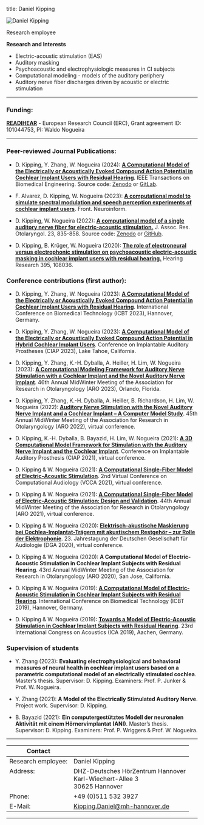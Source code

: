title: Daniel Kipping 

![Daniel Kipping](Alrutz.jpg)

Research employee	

**Research and Interests**

* Electric-acoustic stimulation (EAS)
* Auditory masking
* Psychoacoustic and electrophysiologic measures in CI subjects
* Computational modeling - models of the auditory periphery
* Auditory nerve fiber discharges driven by acoustic or electric stimulation


---
### Funding:

[**READIHEAR**](https://doi.org/10.3030/101044753) - European Research Council (ERC), Grant agreement ID: 101044753, PI: Waldo Nogueira

---
    
### Peer-reviewed Journal Publications:

- D. Kipping, Y. Zhang, W. Nogueira (2024): **[A Computational Model of the Electrically or Acoustically Evoked Compound Action Potential in Cochlear Implant Users with Residual Hearing](https://doi.org/10.1109/tbme.2024.3410686)**. IEEE Transactions on Biomedical Engineering. Source code: [Zenodo](https://zenodo.org/records/10619893) or [GitLab](https://gitlab.gwdg.de/apg/eas-cap-model-2024).

- F. Alvarez, D. Kipping, W. Nogueira (2023): **[A computational model to simulate spectral modulation and speech perception experiments of cochlear implant users]( https://doi.org/10.3389/fninf.2023.934472)**. Front. Neuroinform.

- D. Kipping, W. Nogueira (2022): **[A computational model of a single auditory nerve fiber for electric-acoustic stimulation.](https://doi.org/10.1007/s10162-022-00870-2)** J. Assoc. Res. Otolaryngol. 23, 835-858. Source code: [Zenodo](https://doi.org/10.5281/zenodo.5467990) or [GitHub](https://github.com/APGDHZ/Single-fiber-EAS-model/releases/tag/v1.0.2).

- D. Kipping, B. Krüger, W. Nogueira (2020): **[The role of electroneural versus electrophonic stimulation on psychoacoustic electric-acoustic masking in cochlear implant users with residual hearing.](https://www.sciencedirect.com/science/article/pii/S0378595520303075?via%3Dihub)** Hearing Research 395, 108036.


### Conference contributions (first author):

- D. Kipping, Y. Zhang, W. Nogueira (2023): [**A Computational Model of the Electrically or Acoustically Evoked Compound Action Potential in Cochlear Implant Users with Residual Hearing**](https://www.researchgate.net/publication/378174466_A_Computational_Model_of_the_Electrically_or_Acoustically_Evoked_Compound_Action_Potential_in_Cochlear_Implant_Users_with_Residual_Hearing). International
Conference on Biomedical Technology (ICBT 2023), Hannover, Germany.

- D. Kipping, Y. Zhang, W. Nogueira (2023): [**A Computational Model of the Electrically or Acoustically Evoked Compound Action Potential in Hybrid Cochlear Implant Users**](https://www.researchgate.net/publication/372561732_A_Computational_Model_of_the_Electrically_or_Acoustically_Evoked_Compound_Action_Potential_in_Hybrid_Cochlear_Implant_Users). Conference on Implantable Auditory Prostheses (CIAP 2023), Lake Tahoe, California.

- D. Kipping, Y. Zhang, K.-H. Dyballa, A. Heiller, H. Lim, W. Nogueira (2023): [**A Computational Modeling Framework for Auditory Nerve Stimulation with a Cochlear Implant and the Novel Auditory Nerve Implant**](https://www.researchgate.net/publication/368667602_A_Computational_Modeling_Framework_for_Auditory_Nerve_Stimulation_with_a_Cochlear_Implant_and_the_Novel_Auditory_Nerve_Implant). 46th Annual MidWinter Meeting of the Association for Research in Otolaryngology (ARO 2023), Orlando, Florida.

- D. Kipping, Y. Zhang, K.-H. Dyballa, A. Heiller, B. Richardson, H. Lim, W. Nogueira (2022): [**Auditory Nerve Stimulation with the Novel Auditory Nerve Implant and a Cochlear Implant – A Computer Model Study**](https://www.researchgate.net/publication/358353160_Auditory_Nerve_Stimulation_with_the_Novel_Auditory_Nerve_Implant_and_a_Cochlear_Implant_-_A_Computer_Model_Study). 45th Annual MidWinter Meeting of the Association for Research in Otolaryngology (ARO 2022), virtual conference.

- D. Kipping, K.-H. Dyballa, B. Bayazid, H. Lim, W. Nogueira (2021): [**A 3D Computational Model Framework for Stimulation with the Auditory Nerve Implant and the Cochlear Implant**](https://www.researchgate.net/publication/366095708_A_3D_Computational_Model_Framework_for_Stimulation_with_the_Auditory_Nerve_Implant_and_the_Cochlear_Implant). Conference on Implantable Auditory Prosthesis (CIAP 2021), virtual conference.

- D. Kipping & W. Nogueira (2021): [**A Computational Single-Fiber Model of Electric-Acoustic Stimulation**](https://www.researchgate.net/publication/366096060_A_Computational_Single-Fiber_Model_of_Electric-Acoustic_Stimulation). 2nd Virtual Conference on Computational Audiology (VCCA 2021), virtual conference.

- D. Kipping & W. Nogueira (2021): [**A Computational Single-Fiber Model of Electric-Acoustic Stimulation: Design and Validation**](https://www.researchgate.net/publication/366096023_A_Computational_Single-Fiber_Model_of_Electric-Acoustic_Stimulation_Design_and_Validation). 44th Annual MidWinter Meeting of the Association for Research
in Otolaryngology (ARO 2021), virtual conference.

- D. Kipping & W. Nogueira (2020): [**Elektrisch-akustische Maskierung bei Cochlea-Implantat-Trägern mit akustischem Restgehör – zur Rolle der Elektrophonie**](https://www.researchgate.net/publication/366096077_Elektrisch-akustische_Maskierung_bei_Cochlea-Implantat-Tragern_mit_akustischem_Restgehor_-_zur_Rolle_der_Elektrophonie). 23. Jahrestagung der Deutschen Gesellschaft für Audiologie (DGA 2020), virtual conference.

- D. Kipping & W. Nogueira (2020): **A Computational Model of Electric-Acoustic Stimulation in Cochlear Implant Subjects with Residual Hearing**. 43rd Annual MidWinter Meeting of the Association for Research in Otolaryngology (ARO 2020), San Jose, California.

- D. Kipping & W. Nogueira (2019): [**A Computational Model of Electric-Acoustic Stimulation in Cochlear Implant Subjects with Residual Hearing**](https://www.researchgate.net/publication/366095968_A_Computational_Model_of_Electric-Acoustic_Stimulation_in_Cochlear_Implant_Subjects_with_Residual_Hearing). International Conference on Biomedical Technology (ICBT 2019), Hannover, Germany.

- D. Kipping & W. Nogueira (2019): [**Towards a Model of Electric-Acoustic Stimulation in Cochlear Implant Subjects with Residual Hearing**](https://www.researchgate.net/publication/366096107_Towards_a_model_of_electric-acoustic_stimulation_in_cochlear_implant_subjects_with_residual_hearing). 23rd International Congress on Acoustics (ICA 2019), Aachen, Germany.


### Supervision of students

- Y. Zhang (2023): **Evaluating electrophysiological and behavioral measures of neural health in cochlear implant users based on a parametric computational model of an electrically stimulated cochlea**. Master’s thesis. Supervisor: D. Kipping. Examiners: Prof. P. Junker & Prof. W. Nogueira.

- Y. Zhang (2021): **A Model of the Electrically Stimulated Auditory Nerve**. Project work. Supervisor: D. Kipping.

- B. Bayazid (2021): **Ein computergestütztes Modell der neuronalen Aktivität mit einem Hörnervimplantat (ANI)**. Master’s thesis. Supervisor: D. Kipping. Examiners: Prof. P. Wriggers & Prof. W. Nogueira.


---

| Contact                 |                            |
| ------------------------|--------------------------- |
| Research employee:<br>          | Daniel Kipping |
| Address: <br><br><br>   | DHZ-Deutsches HörZentrum Hannover<br> Karl-Wiechert-Allee 3 <br> 30625 Hannover |
| Phone:                  | +49 (0)511 532 3927 |
| E-Mail:                 |<Kipping.Daniel@mh-hannover.de>|

---
    


